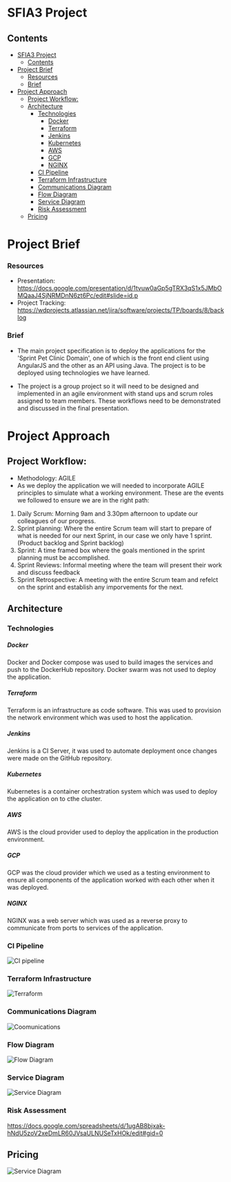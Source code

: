 # SFIA3 Project

## Contents 

- [SFIA3 Project](#sfia3-project)
  - [Contents](#contents)
- [Project Brief](#project-brief)
    - [Resources](#resources)
    - [Brief](#brief)
- [Project Approach](#project-approach)
  - [Project Workflow:](#project-workflow)
  - [Architecture](#architecture)
    - [Technologies](#technologies)
        - [Docker](#docker)
        - [Terraform](#terraform)
        - [Jenkins](#jenkins)
        - [Kubernetes](#kubernetes)
        - [AWS](#aws)
        - [GCP](#gcp)
        - [NGINX](#nginx)
    - [CI Pipeline](#ci-pipeline)
    - [Terraform Infrastructure](#terraform-infrastructure)
    - [Communications Diagram](#communications-diagram)
    - [Flow Diagram](#flow-diagram)
    - [Service Diagram](#service-diagram)
    - [Risk Assessment](#risk-assessment)
  - [Pricing](#pricing)
# Project Brief

### Resources
- Presentation: https://docs.google.com/presentation/d/1tvuw0aGp5gTRX3qS1x5JMbOMQaaJ4SjNRMDnN6zt6Pc/edit#slide=id.p
- Project Tracking: https://wdprojects.atlassian.net/jira/software/projects/TP/boards/8/backlog

### Brief
- The main project specification is to deploy the applications for the 'Sprint Pet Clinic Domain', one of which is the front end client using AngularJS and the other as an API using Java. The project is to be deployed using technologies we have learned.

- The project is a group project so it will need to be designed and implemented in an agile environment with stand ups and scrum roles assigned to team members. These workflows need to be demonstrated and discussed in the final presentation.

# Project Approach
## Project Workflow:
- Methodology: AGILE
- As we deploy the application we will needed to incorporate AGILE principles to simulate what a working environment. These are the events we followed to ensure we are in the right path:
1. Daily Scrum: Morning 9am and 3.30pm afternoon to update our colleagues of our progress.
2. Sprint planning: Where the entire Scrum team will start to prepare of what is needed for our next Sprint, in our case we only have 1 sprint. (Product backlog and Sprint backlog)
3. Sprint: A time framed box where the goals mentioned in the sprint planning must be accomplished.
4. Sprint Reviews: Informal meeting where the team will present their work and discuss feedback
5. Sprint Retrospective: A meeting with the entire Scrum team and refelct on the sprint and establish any imporvements for the next.

## Architecture

### Technologies

##### Docker
Docker and Docker compose was used to build images the services and push to the DockerHub repository. Docker swarm was not used to deploy the application.
##### Terraform
Terraform is an infrastructure as code software. This was used to provision the network environment which was used to host the application. 
##### Jenkins
Jenkins is a CI Server, it was used to automate deployment once changes were made on the GitHub repository.
##### Kubernetes
Kubernetes is a container orchestration system which was used to deploy the application on to cthe cluster.
##### AWS
AWS is the cloud provider used to deploy the application in the production environment.
##### GCP
GCP was the cloud provider which we used as a testing environment to ensure all components of the application worked with each other when it was deployed.
##### NGINX
NGINX was a web server which was used as a reverse proxy to communicate from ports to services of the application.


### CI Pipeline
![CI pipeline](Images/CIpipeline.png)
### Terraform Infrastructure
![Terraform](Images/Communication.png)
### Communications Diagram
![Coomunications](Images/Flow.png)
### Flow Diagram
![Flow Diagram](Images/Infrastructure.png)
### Service Diagram
![Service Diagram](Images/Terraform.png)
### Risk Assessment
https://docs.google.com/spreadsheets/d/1ugAB8bjxak-hNdU5zoV2xeDmLR60JVsaULNUSeTxHOk/edit#gid=0
## Pricing
![Service Diagram](Images/cost.PNG)
